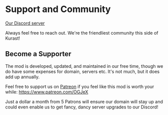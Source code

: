 # Support and Community
[Our Discord server](https://discord.gg/XJ2c7MdqjX)

Always feel free to reach out. We're the friendliest community this side of Kurast!

## Become a Supporter
The mod is developed, updated, and maintained in our free time, though we do have some expenses for domain, servers etc. It's not much, but it does add up annually.

Feel free to support us on [Patreon](https://www.patreon.com/OGJeX) if you feel like this mod is worth your while: https://www.patreon.com/OGJeX

Just a dollar a month from 5 Patrons will ensure our domain will stay up and could even enable us to get fancy, dancy server upgrades to our Discord!
